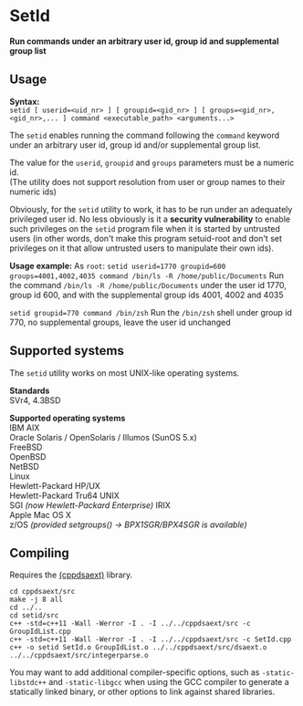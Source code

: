 # SetId
**Run commands under an arbitrary user id, group id and supplemental group list**

## Usage
**Syntax:**  
`setid [ userid=<uid_nr> ] [ groupid=<gid_nr> ] [ groups=<gid_nr>,<gid_nr>,... ] command <executable_path> <arguments...>`

The `setid` enables running the command following the `command` keyword under an arbitrary user id, group id and/or supplemental group list.

The value for the `userid`, `groupid` and `groups` parameters must be a numeric id.  
(The utility does not support resolution from user or group names to their numeric ids)

Obviously, for the `setid` utility to work, it has to be run under an adequately privileged user id.
No less obviously is it a **security vulnerability** to enable such privileges on the `setid` program file when it is started by untrusted users (in other words, don't make this program setuid-root and don't set privileges on it that allow untrusted users to manipulate their own ids).

**Usage example:**
As `root`:
`setid userid=1770 groupid=600 groups=4001,4002,4035 command /bin/ls -R /home/public/Documents`
Run the command `/bin/ls -R /home/public/Documents` under the user id 1770, group id 600, and with the supplemental group ids 4001, 4002 and 4035

`setid groupid=770 command /bin/zsh`
Run the `/bin/zsh` shell under group id 770, no supplemental groups, leave the user id unchanged

## Supported systems
The `setid` utility works on most UNIX-like operating systems.

**Standards**  
SVr4, 4.3BSD

**Supported operating systems**  
IBM AIX  
Oracle Solaris / OpenSolaris / Illumos (SunOS 5.x)  
FreeBSD  
OpenBSD  
NetBSD  
Linux  
Hewlett-Packard HP/UX  
Hewlett-Packard Tru64 UNIX  
SGI *(now Hewlett-Packard Enterprise)* IRIX  
Apple Mac OS X  
z/OS *(provided setgroups() -> BPX1SGR/BPX4SGR is available)*  

## Compiling

Requires the [(cppdsaext)](https://github.com/raltnoeder/cppdsaext) library.

```
cd cppdsaext/src
make -j 8 all
cd ../..
cd setid/src
c++ -std=c++11 -Wall -Werror -I . -I ../../cppdsaext/src -c GroupIdList.cpp
c++ -std=c++11 -Wall -Werror -I . -I ../../cppdsaext/src -c SetId.cpp
c++ -o setid SetId.o GroupIdList.o ../../cppdsaext/src/dsaext.o ../../cppdsaext/src/integerparse.o
```

You may want to add additional compiler-specific options, such as `-static-libstdc++` and `-static-libgcc` when using the GCC compiler to generate a statically linked binary, or other options to link against shared libraries.
